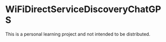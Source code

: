 WiFiDirectServiceDiscoveryChatGPS
=================================
This is a personal learning project and not intended to be distributed.  
